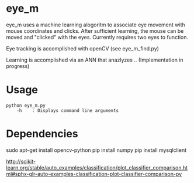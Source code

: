 # eye_m 
eye_m uses a machine learning alogoritm to associate eye movement with mouse coordinates and clicks.
After sufficient learning, the mouse can be moved and "clicked" with the eyes.
Currently requires two eyes to function.

Eye tracking is accomplished with openCV (see eye_m_find.py)

Learning is accomplished via an ANN that anazlyzes ..
    (Implementation in progress)

# Usage
    python eye_m.py
        -h    : Displays command line arguments

# Dependencies
sudo apt-get install opencv-python
pip install numpy
pip install mysqlclient

http://scikit-learn.org/stable/auto_examples/classification/plot_classifier_comparison.html#sphx-glr-auto-examples-classification-plot-classifier-comparison-py
